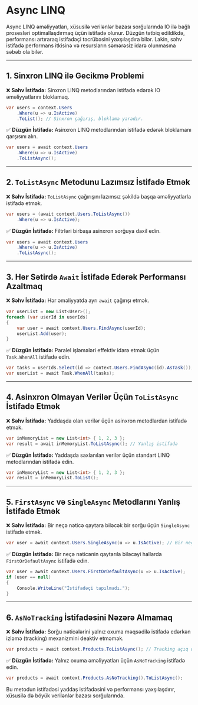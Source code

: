 # Async LINQ

Async LINQ əməliyyatları, xüsusilə verilənlər bazası sorğularında IO ilə bağlı prosesləri optimallaşdırmaq üçün istifadə olunur. Düzgün tətbiq edildikdə, performansı artıraraq istifadəçi təcrübəsini yaxşılaşdıra bilər. Lakin, səhv istifadə performans itkisinə və resursların səmərəsiz idarə olunmasına səbəb ola bilər.

---

## 1. Sinxron LINQ ilə Gecikmə Problemi

❌ **Səhv İstifadə:** Sinxron LINQ metodlarından istifadə edərək IO əməliyyatlarını bloklamaq.

```csharp
var users = context.Users
    .Where(u => u.IsActive)
    .ToList(); // Sinxron çağırış, bloklama yaradır.
```

✅ **Düzgün İstifadə:** Asinxron LINQ metodlarından istifadə edərək bloklamanı qarşısını alın.

```csharp
var users = await context.Users
    .Where(u => u.IsActive)
    .ToListAsync();
```

---

## 2. `ToListAsync` Metodunu Lazımsız İstifadə Etmək

❌ **Səhv İstifadə:** `ToListAsync` çağırışını lazımsız şəkildə başqa əməliyyatlarla istifadə etmək.

```csharp
var users = (await context.Users.ToListAsync())
    .Where(u => u.IsActive);
```

✅ **Düzgün İstifadə:** Filtrləri birbaşa asinxron sorğuya daxil edin.

```csharp
var users = await context.Users
    .Where(u => u.IsActive)
    .ToListAsync();
```

---

## 3. Hər Sətirdə `Await` İstifadə Edərək Performansı Azaltmaq

❌ **Səhv İstifadə:** Hər əməliyyatda ayrı `await` çağırışı etmək.

```csharp
var userList = new List<User>();
foreach (var userId in userIds)
{
    var user = await context.Users.FindAsync(userId);
    userList.Add(user);
}
```

✅ **Düzgün İstifadə:** Paralel işləmələri effektiv idarə etmək üçün `Task.WhenAll` istifadə edin.

```csharp
var tasks = userIds.Select(id => context.Users.FindAsync(id).AsTask());
var userList = await Task.WhenAll(tasks);
```

---

## 4. Asinxron Olmayan Verilər Üçün `ToListAsync` İstifadə Etmək

❌ **Səhv İstifadə:** Yaddaşda olan verilər üçün asinxron metodlardan istifadə etmək.

```csharp
var inMemoryList = new List<int> { 1, 2, 3 };
var result = await inMemoryList.ToListAsync(); // Yanlış istifadə
```

✅ **Düzgün İstifadə:** Yaddaşda saxlanılan verilər üçün standart LINQ metodlarından istifadə edin.

```csharp
var inMemoryList = new List<int> { 1, 2, 3 };
var result = inMemoryList.ToList();
```

---

## 5. `FirstAsync` və `SingleAsync` Metodlarını Yanlış İstifadə Etmək

❌ **Səhv İstifadə:** Bir neçə nəticə qaytara biləcək bir sorğu üçün `SingleAsync` istifadə etmək.

```csharp
var user = await context.Users.SingleAsync(u => u.IsActive); // Bir neçə nəticə döndərərsə, xəta baş verəcək
```

✅ **Düzgün İstifadə:** Bir neçə nəticənin qaytarıla biləcəyi hallarda `FirstOrDefaultAsync` istifadə edin.

```csharp
var user = await context.Users.FirstOrDefaultAsync(u => u.IsActive);
if (user == null)
{
    Console.WriteLine("İstifadəçi tapılmadı.");
}
```

---

## 6. `AsNoTracking` İstifadəsini Nəzərə Almamaq

❌ **Səhv İstifadə:** Sorğu nəticələrini yalnız oxuma məqsədilə istifadə edərkən izləmə (tracking) mexanizmini deaktiv etməmək.

```csharp
var products = await context.Products.ToListAsync(); // Tracking açıq qalır
```

✅ **Düzgün İstifadə:** Yalnız oxuma əməliyyatları üçün `AsNoTracking` istifadə edin.

```csharp
var products = await context.Products.AsNoTracking().ToListAsync();
```

Bu metodun istifadəsi yaddaş istifadəsini və performansı yaxşılaşdırır, xüsusilə də böyük verilənlər bazası sorğularında.